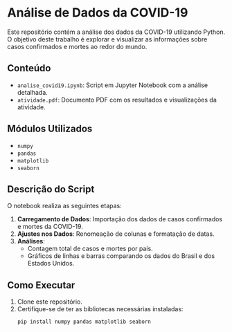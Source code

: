# Análise de Dados da COVID-19

Este repositório contém a análise dos dados da COVID-19 utilizando Python. O objetivo deste trabalho é explorar e visualizar as informações sobre casos confirmados e mortes ao redor do mundo.

## Conteúdo

- `analise_covid19.ipynb`: Script em Jupyter Notebook com a análise detalhada.
- `atividade.pdf`: Documento PDF com os resultados e visualizações da atividade.

## Módulos Utilizados

- `numpy`
- `pandas`
- `matplotlib`
- `seaborn`

## Descrição do Script

O notebook realiza as seguintes etapas:

1. **Carregamento de Dados**: Importação dos dados de casos confirmados e mortes da COVID-19.
2. **Ajustes nos Dados**: Renomeação de colunas e formatação de datas.
3. **Análises**: 
   - Contagem total de casos e mortes por país.
   - Gráficos de linhas e barras comparando os dados do Brasil e dos Estados Unidos.

## Como Executar

1. Clone este repositório.
2. Certifique-se de ter as bibliotecas necessárias instaladas:
   ```bash
   pip install numpy pandas matplotlib seaborn
